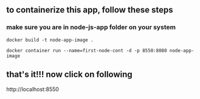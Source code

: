 ## to containerize this app, follow these steps

### make sure you are in node-js-app folder on your system

```
docker build -t node-app-image .
```
```
docker container run --name=first-node-cont -d -p 8550:8080 node-app-image
```
## that's it!!! now click on following 

http://localhost:8550

